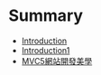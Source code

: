 # Summary

* [Introduction](README.md)
* [Introduction1](introduction1.md)
* [MVC5網站開發美學](mvc5網站開發美學.md)


